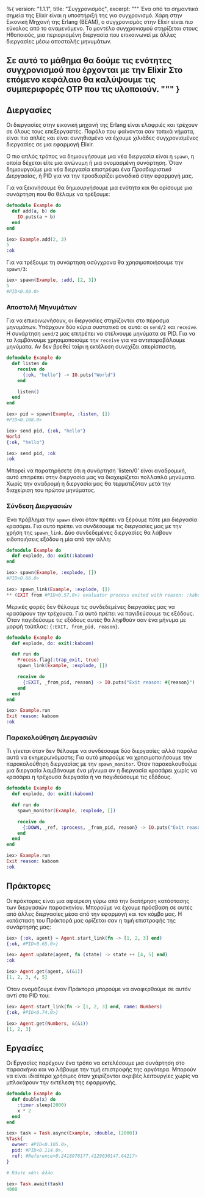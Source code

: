 %{
  version: "1.1.1",
  title: "Συγχρονισμός",
  excerpt: """
  Ένα από τα σημαντικά σημεία της Elixir είναι η υποστήριξή της για συγχρονισμό.
  Χάρη στην Εικονική Μηχανή της Erlang (BEAM), ο συγχρονισμός στην Elixir είναι πιο εύκολος από το αναμενόμενο.
  Το μοντέλο συγχρονισμού στηρίζεται στους Ηθοποιούς, μια περιορισμένη διεργασία που επικοινωνεί με άλλες διεργασίες μέσω αποστολής μηνυμάτων.
  
  Σε αυτό το μάθημα θα δούμε τις ενότητες συγχρονισμού που έρχονται με την Elixir
  Στο επόμενο κεφάλαιο θα καλύψουμε τις συμπεριφορές OTP που τις υλοποιούν.
  """
}
---

## Διεργασίες

Οι διεργασίες στην εικονική μηχανή της Erlang είναι ελαφριές και τρέχουν σε όλους τους επεξεργαστές.
Παρόλο που φαίνονται σαν τοπικά νήματα, είναι πιο απλές και είναι συνηθισμένο να έχουμε χιλιάδες συγχρονισμένες διεργασίες σε μια εφαρμογή Elixir.

Ο πιο απλός τρόπος να δημιουγήσουμε μια νέα διεργασία είναι η `spawn`, η οποία δέχεται είτε μια ανώνυμη ή μια ονομασμένη συνάρτηση.
Όταν δημιουργούμε μια νέα διεργασία επιστρέφει ένα _Προσδιοριστικό Διεργασίας_, ή PID για να την προσδιορίζει μοναδικά στην εφαρμογή μας.

Για να ξεκινήσουμε θα δημιουργήσουμε μια ενότητα και θα ορίσουμε μια συνάρτηση που θα θέλαμε να τρέξουμε:

```elixir
defmodule Example do
  def add(a, b) do
    IO.puts(a + b)
  end
end

iex> Example.add(2, 3)
5
:ok
```

Για να τρέξουμε τη συνάρτηση ασύγχρονα θα χρησιμοποιήσουμε την `spawn/3`:

```elixir
iex> spawn(Example, :add, [2, 3])
5
#PID<0.80.0>
```

### Αποστολή Μηνυμάτων

Για να επικοινωνήσουν, οι διεργασίες στηρίζονται στο πέρασμα μηνυμάτων.
Υπάρχουν δύο κύρια συστατικά σε αυτό: οι `send/2` και `receive`.
Η συνάρτηση `send/2` μας επιτρέπει να στέλνουμε μηνύματα σε PID.
Για να τα λαμβάνουμε χρησιμοποιούμε την `receive` για να αντιπαραβάλουμε μηνύματα.
Αν δεν βρεθεί ταίρι η εκτέλεση συνεχίζει απερίσπαστη.

```elixir
defmodule Example do
  def listen do
    receive do
      {:ok, "hello"} -> IO.puts("World")
    end

    listen()
  end
end

iex> pid = spawn(Example, :listen, [])
#PID<0.108.0>

iex> send pid, {:ok, "hello"}
World
{:ok, "hello"}

iex> send pid, :ok
:ok
```

Μπορεί να παρατηρήσετε ότι η συνάρτηση 'listen/0' είναι αναδρομική, αυτό επιτρέπει στην διεργασία μας να διαχειρίζεται πολλαπλά μηνύματα.
Χωρίς την αναδρομή η διεργασία μας θα τερματιζόταν μετά την διαχείριση του πρώτου μηνύματος.

### Σύνδεση Διεργασιών

Ένα πρόβλημα την `spawn` είναι όταν πρέπει να  ξέρουμε πότε μια διεργασία κρασάρει.
Για αυτό πρέπει να συνδέσουμε τις διεργασίες μας με την χρήση της `spawn_link`.
Δύο συνδεδεμένες διεργασίες θα λάβουν ειδοποιήσεις εξόδου η μία από την άλλη:

```elixir
defmodule Example do
  def explode, do: exit(:kaboom)
end

iex> spawn(Example, :explode, [])
#PID<0.66.0>

iex> spawn_link(Example, :explode, [])
** (EXIT from #PID<0.57.0>) evaluator process exited with reason: :kaboom
```

Μερικές φορές δεν θέλουμε τις συνδεδεμένες διεργασίες μας να κρασάρουν την τρέχουσα.
Για αυτό πρέπει να παγιδεύσουμε τις εξόδους.
Όταν παγιδεύουμε τις εξόδους αυτές θα ληφθούν σαν ένα μήνυμα με μορφή τούπλας: `{:EXIT, from_pid, reason}`.

```elixir
defmodule Example do
  def explode, do: exit(:kaboom)

  def run do
    Process.flag(:trap_exit, true)
    spawn_link(Example, :explode, [])

    receive do
      {:EXIT, _from_pid, reason} -> IO.puts("Exit reason: #{reason}")
    end
  end
end

iex> Example.run
Exit reason: kaboom
:ok
```

### Παρακολούθηση Διεργασιών

Τι γίνεται όταν δεν θέλουμε να συνδέσουμε δύο διεργασίες αλλά παρόλα αυτά να ενημερωνόμαστε; Για αυτό μπορούμε να χρησιμοποιήσουμε την παρακολούθηση διεργασίας με την `spawn_monitor`.
Όταν παρακολουθούμε μια διεργασία λαμβάνουμε ένα μήνυμα αν η διεργασία κρασάρει χωρίς να κρασάρει η τρέχουσα διεργασία ή να παγιδεύσουμε τις εξόδους.

```elixir
defmodule Example do
  def explode, do: exit(:kaboom)

  def run do
    spawn_monitor(Example, :explode, [])

    receive do
      {:DOWN, _ref, :process, _from_pid, reason} -> IO.puts("Exit reason: #{reason}")
    end
  end
end

iex> Example.run
Exit reason: kaboom
:ok
```

## Πράκτορες

Οι πράκτορες είναι μια αφαίρεση γύρω από την διατήρηση κατάστασης των διεργασιών παρασκηνίου.
Μπορούμε να έχουμε πρόσβαση σε αυτές από άλλες διεργασίες μέσα από την εφαρμογή και τον κόμβο μας.
Η κατάσταση του Πράκτορά μας ορίζεται σαν η τιμή επιστροφής της συνάρτησής μας:

```elixir
iex> {:ok, agent} = Agent.start_link(fn -> [1, 2, 3] end)
{:ok, #PID<0.65.0>}

iex> Agent.update(agent, fn (state) -> state ++ [4, 5] end)
:ok

iex> Agent.get(agent, &(&1))
[1, 2, 3, 4, 5]
```

Όταν ονομάζουμε έναν Πράκτορα μπορούμε να αναφερθούμε σε αυτόν αντί στο PID του:

```elixir
iex> Agent.start_link(fn -> [1, 2, 3] end, name: Numbers)
{:ok, #PID<0.74.0>}

iex> Agent.get(Numbers, &(&1))
[1, 2, 3]
```

## Εργασίες

Οι Εργασίες παρέχουν ένα τρόπο να εκτελέσουμε μια συνάρτηση στο παρασκήνιο και να λάβουμε την τιμή επιστροφής της αργότερα.
Μπορούν να είναι ιδιαίτερα χρήσιμες όταν χειρίζονται ακριβές λειτουργίες χωρίς να μπλοκάρουν την εκτέλεση της εφαρμογής.

```elixir
defmodule Example do
  def double(x) do
    :timer.sleep(2000)
    x * 2
  end
end

iex> task = Task.async(Example, :double, [2000])
%Task{
  owner: #PID<0.105.0>,
  pid: #PID<0.114.0>,
  ref: #Reference<0.2418076177.4129030147.64217>
}

# Κάντε κάτι άλλο

iex> Task.await(task)
4000
```
